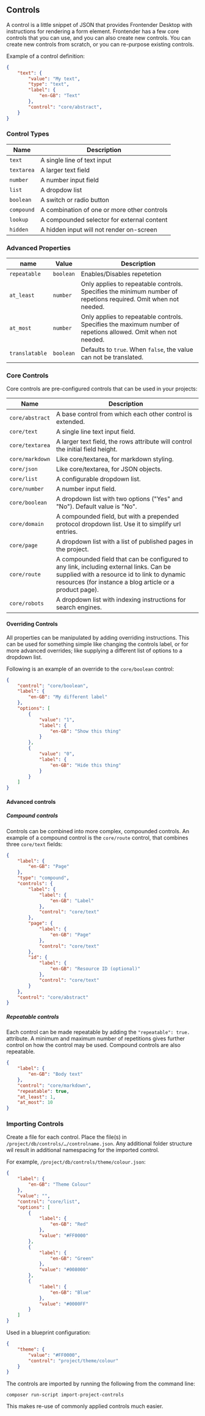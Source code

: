 ## Controls

A control is a little snippet of JSON that provides Frontender Desktop with instructions for rendering a form element. Frontender has a few core controls that you can use, and you can also create new controls. You can create new controls from scratch, or you can re-purpose existing controls.


Example of a control definition:

```JSON
{
    "text": {
        "value": "My text",
        "type": "text",
        "label": {
            "en-GB": "Text"
        },
        "control": "core/abstract",
    }
}
```

### Control Types

| Name | Description |
| ---- | ---- |
| `text` | A single line of text input |
| `textarea` | A larger text field |
| `number` | A number input field |
| `list` | A dropdow list |
| `boolean` | A switch or radio button |
| `compound` | A combination of one or more other controls |
| `lookup` | A compounded selector for external content |
| `hidden` | A hidden input will not render on-screen |

### Advanced Properties

| name | Value | Description |
| ----  | ---- | ---- |
| `repeatable` | `boolean` | Enables/Disables repetetion |
| `at_least` | `number` | Only applies to repeatable controls. Specifies the minimum number of repetions required. Omit when not needed. |
| `at_most` | `number` | Only applies to repeatable controls. Specifies the maximum number of repetions allowed. Omit when not needed. |
| `translatable` | `boolean` | Defaults to `true`. When `false`, the value can not be translated. |


### Core Controls

Core controls are pre-configured controls that can be used in your projects:

| Name | Description |
| ---- | ---- |
| `core/abstract` | A base control from which each other control is extended. |
| `core/text` | A single line text input field. |
| `core/textarea` | A larger text field, the rows attribute will control the initial field height. |
| `core/markdown` | Like core/textarea, for markdown styling. |
| `core/json` | Like core/textarea, for JSON objects. |
| `core/list` | A configurable dropdown list. |
| `core/number` |  A number input field. |
| `core/boolean` | A dropdown list with two options ("Yes" and "No"). Default value is "No". |
| `core/domain` | A compounded field, but with a prepended protocol dropdown list. Use it to simplify url entries. |
| `core/page` | A dropdown list with a list of published pages in the project. |
| `core/route` | A compounded field that can be configured to any link, including external links. Can be supplied with a resource id to link to dynamic resources (for instance a blog article or a product page). |
| `core/robots` | A dropdown list with indexing instructions for search engines. |


#### Overriding Controls

All properties can be manipulated by adding overriding instructions. This can be used for something simple like changing the controls label, or for more advanced overrides; like supplying a different list of options to a dropdown list.

Following is an example of an override to the `core/boolean` control:

```JSON
{
    "control": "core/boolean",
    "label": {
        "en-GB": "My different label"
    },
    "options": [
        {
            "value": "1",
            "label": {
                "en-GB": "Show this thing"
            }
        },
        {
            "value": "0",
            "label": {
                "en-GB": "Hide this thing"
            }
        }
    ]
}
```

#### Advanced controls

##### Compound controls

Controls can be combined into more complex, compounded controls. An example of a compound control is the `core/route` control, that combines three `core/text` fields:
```JSON
{
    "label": {
        "en-GB": "Page"
    },
    "type": "compound",
    "controls": {
        "label": {
            "label": {
                "en-GB": "Label"
            },
            "control": "core/text"
        },
        "page": {
            "label": {
                "en-GB": "Page"
            },
            "control": "core/text"
        },
        "id": {
            "label": {
                "en-GB": "Resource ID (optional)"
            },
            "control": "core/text"
        }
    },
    "control": "core/abstract"
}
```

##### Repeatable controls

Each control can be made repeatable by adding the `"repeatable": true.` attribute. A minimum and maximum number of repetitions gives further control on how the control may be used. Compound controls are also repeatable.

```JSON
{
    "label": {
        "en-GB": "Body text"
    },
    "control": "core/markdown",
    "repeatable": true,
    "at_least": 1,
    "at_most": 10
}
```

### Importing Controls

Create a file for each control. Place the file(s) in `/project/db/controls/…/controlname.json`. Any additional folder structure wil result in additional namespacing for the imported control.

For example, `/project/db/controls/theme/colour.json`:
```JSON
{
    "label": {
        "en-GB": "Theme Colour"
    },
    "value": "",
    "control": "core/list",
    "options": [
        {
            "label": {
                "en-GB": "Red"
            },
            "value": "#FF0000"
        },
        {
            "label": {
                "en-GB": "Green"
            },
            "value": "#008000"
        },
        {
            "label": {
                "en-GB": "Blue"
            },
            "value": "#0000FF"
        }
    ]
}
```

Used in a blueprint configuration:
```JSON
{
    "theme": {
        "value": "#FF0000",
        "control": "project/theme/colour"
    }
}
```

The controls are imported by running the following from the command line:
```
composer run-script import-project-controls
````

This makes re-use of commonly applied controls much easier.